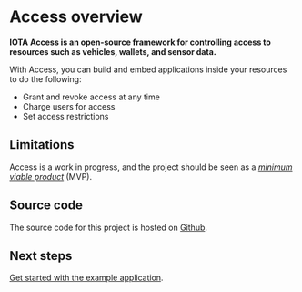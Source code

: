 # Access overview

**IOTA Access is an open-source framework for controlling access to resources such as vehicles, wallets, and sensor data.**

With Access, you can build and embed applications inside your resources to do the following:

- Grant and revoke access at any time
- Charge users for access
- Set access restrictions

## Limitations

Access is a work in progress, and the project should be seen as a [*minimum viable product*](https://en.wikipedia.org/wiki/Minimum_viable_product) (MVP).

## Source code

The source code for this project is hosted on [Github](https://github.com/iotaledger/access-server).

## Next steps

[Get started with the example application](tutorials/get-started.md).